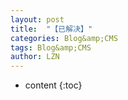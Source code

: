 ```yaml
---
layout: post
title:  "【已解决】" 
categories: Blog&amp;CMS
tags: Blog&amp;CMS
author: LZN
---
```


* content
{:toc}

